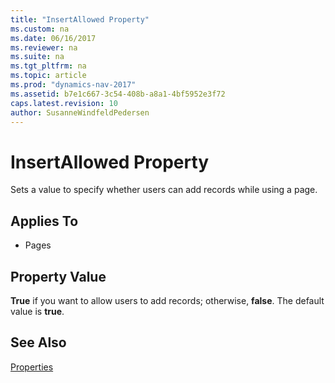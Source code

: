 ```yaml
---
title: "InsertAllowed Property"
ms.custom: na
ms.date: 06/16/2017
ms.reviewer: na
ms.suite: na
ms.tgt_pltfrm: na
ms.topic: article
ms.prod: "dynamics-nav-2017"
ms.assetid: b7e1c667-3c54-408b-a8a1-4bf5952e3f72
caps.latest.revision: 10
author: SusanneWindfeldPedersen
---
```

# InsertAllowed Property
Sets a value to specify whether users can add records while using a page.  
  
## Applies To  
  
-   Pages  
  
## Property Value  
 **True** if you want to allow users to add records; otherwise, **false**. The default value is **true**.  
  
## See Also  
 [Properties](devenv-properties.md)